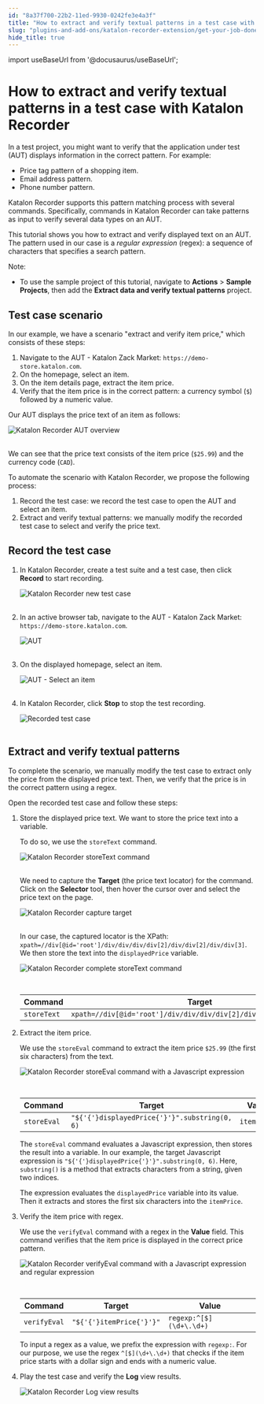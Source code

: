 ```yaml
---
id: "8a37f700-22b2-11ed-9930-0242fe3e4a3f"
title: "How to extract and verify textual patterns in a test case with Katalon Recorder"
slug: "plugins-and-add-ons/katalon-recorder-extension/get-your-job-done/automate-scenarios/how-to-extract-and-verify-textual-patterns-in-a-test-case-with-katalon-recorder"
hide_title: true
---
```

import useBaseUrl from '@docusaurus/useBaseUrl';


# <a id="id" class="anchor_top_offset"/><a id="ariaid-title1" class="anchor_top_offset"/>How to extract and verify textual patterns in a test case with <span xmlns="http://www.w3.org/1999/xhtml" className="ph">Katalon Recorder</span> 

<p xmlns="http://www.w3.org/1999/xhtml" className="p">In a test project, you might want to verify that the application   under test (AUT) displays information in the correct pattern. For   example:</p> 
<ul xmlns="http://www.w3.org/1999/xhtml" className="ul"><li className="li">Price tag pattern of a shopping item.</li><li className="li">Email address pattern.</li><li className="li">Phone number pattern.</li></ul> 
<p xmlns="http://www.w3.org/1999/xhtml" className="p">Katalon Recorder supports this pattern matching process with   several commands. Specifically, commands in Katalon Recorder can   take patterns as input to verify several data types on an AUT.</p> 
<p xmlns="http://www.w3.org/1999/xhtml" className="p">This tutorial shows you how to extract and verify displayed text   on an AUT. The pattern used in our case is a <em className="ph i">regular     expression</em> (regex): a sequence of characters that specifies a   search pattern.</p> 
<div xmlns="http://www.w3.org/1999/xhtml" className="note note note_note"><span className="note__title">Note:</span> 
  <ul className="ul"><li className="li">To use the sample project of this tutorial, navigate to
      <strong className="ph b">Actions</strong> &gt; <strong className="ph b">Sample Projects</strong>,
      then add the <strong className="ph b">Extract data and verify textual
        patterns</strong> project.</li></ul>
</div>

## <a id="id_1" class="anchor_top_offset"/>Test case scenario

<p xmlns="http://www.w3.org/1999/xhtml" className="p">In our example, we have a scenario "extract and verify item price," which consists of these steps:</p> 
<ol xmlns="http://www.w3.org/1999/xhtml" className="ol"><li className="li">Navigate to the AUT - Katalon Zack Market: <code className="ph codeph">https://demo-store.katalon.com</code>.</li><li className="li">On the homepage, select an item.</li><li className="li">On the item details page, extract the item price.</li><li className="li">Verify that the item price is in the correct pattern: a currency symbol (<code className="ph codeph">$</code>) followed by a numeric value.</li></ol> 
<p xmlns="http://www.w3.org/1999/xhtml" className="p">Our AUT displays the price text of an item as follows:</p> 
<p xmlns="http://www.w3.org/1999/xhtml" className="p"> <img className="image" src={useBaseUrl("https://github.com/katalon-studio/docs-images/raw/master/katalon-recorder/docs/extract-and-verify-textual-patterns/KR-AUT-selected-shopping-item.png")} alt="Katalon Recorder AUT overview" /><br /><br /> </p> 
<p xmlns="http://www.w3.org/1999/xhtml" className="p">We can see that the price text consists of the item price (<code className="ph codeph">$25.99</code>) and the currency code (<code className="ph codeph">CAD</code>).</p> 
<p xmlns="http://www.w3.org/1999/xhtml" className="p">To automate the scenario with Katalon Recorder, we propose the following process:</p> 
<ol xmlns="http://www.w3.org/1999/xhtml" className="ol"><li className="li">Record the test case: we record the test case to open the AUT and select an item.</li><li className="li">Extract and verify textual patterns: we manually modify the recorded test case to select and verify the price text.</li></ol> 

## <a id="id_2" class="anchor_top_offset"/>Record the test case

<ol xmlns="http://www.w3.org/1999/xhtml" className="ol"><li className="li">     <p className="p">In Katalon Recorder, create a test suite and a test case, then click <strong className="ph b">Record</strong> to start recording.</p>     <p className="p"> <img className="image" src={useBaseUrl("https://github.com/katalon-studio/docs-images/raw/master/katalon-recorder/docs/extract-and-verify-textual-patterns/KR-5.8.0-New-test-case.png")} alt="Katalon Recorder new test case" /><br /><br />     </p>   </li><li className="li">     <p className="p">In an active browser tab, navigate to the AUT - Katalon Zack Market: <code className="ph codeph">https://demo-store.katalon.com</code>.</p>     <p className="p"> <img className="image" src={useBaseUrl("https://github.com/katalon-studio/docs-images/raw/master/katalon-recorder/docs/extract-and-verify-textual-patterns/KR-AUT.png")} alt="AUT" /><br /><br />     </p>   </li><li className="li">     <p className="p">On the displayed homepage, select an item.</p>     <p className="p"> <img className="image" src={useBaseUrl("https://github.com/katalon-studio/docs-images/raw/master/katalon-recorder/docs/extract-and-verify-textual-patterns/KR-AUT-select-an-item.png")} alt="AUT - Select an item" /><br /><br />     </p>   </li><li className="li">     <p className="p">In Katalon Recorder, click <strong className="ph b">Stop</strong> to stop the test recording.</p>     <p className="p"> <img className="image" src={useBaseUrl("https://github.com/katalon-studio/docs-images/raw/master/katalon-recorder/docs/extract-and-verify-textual-patterns/KR-5.8.0-Click-Stop.png")} alt="Recorded test case" /><br /><br />     </p>   </li></ol> 

## <a id="id_3" class="anchor_top_offset"/>Extract and verify textual patterns

<p xmlns="http://www.w3.org/1999/xhtml" className="p">To complete the scenario, we manually modify the test case to extract only the price from the displayed price text. Then, we verify that the price is in the correct pattern using a regex.</p> 
<p xmlns="http://www.w3.org/1999/xhtml" className="p">Open the recorded test case and follow these steps:</p> 
<ol xmlns="http://www.w3.org/1999/xhtml" className="ol"><li className="li">     <p className="p">Store the displayed price text. We want to store the price text into a variable.</p>     <p className="p">To do so, we use the <code className="ph codeph">storeText</code> command.</p>     <p className="p"> <img className="image" src={useBaseUrl("https://github.com/katalon-studio/docs-images/raw/master/katalon-recorder/docs/extract-and-verify-textual-patterns/KR-5.8.0-storeText-command.png")} alt="Katalon Recorder storeText command" /><br /><br />     </p>     <p className="p">We need to capture the <strong className="ph b">Target</strong> (the price text locator) for the command. Click on the <strong className="ph b">Selector</strong> tool, then hover the cursor over and select the price text on the page.</p>     <p className="p"> <img className="image" src={useBaseUrl("https://github.com/katalon-studio/docs-images/raw/master/katalon-recorder/docs/extract-and-verify-textual-patterns/KR-5.8.0-Selector-tool.png")} alt="Katalon Recorder capture target" /><br /><br />     </p>     <p className="p">In our case, the captured locator is the XPath: <code className="ph codeph">xpath=//div[@id='root']/div/div/div/div[2]/div/div[2]/div/div[3]</code>. We then store the text into the <code className="ph codeph">displayedPrice</code> variable.</p>     <p className="p"> <img className="image" src={useBaseUrl("https://github.com/katalon-studio/docs-images/raw/master/katalon-recorder/docs/extract-and-verify-textual-patterns/KR-5.8.0-storeText-command-with-target-and-value.png")} alt="Katalon Recorder complete storeText command" /><br /><br />     </p>     <table className="table anchor_top_offset" id="id_3__6fae3e2b-2802-4cad-875d-6cab179bf03d"><caption /><thead className="thead"><tr className><th className="entry anchor_top_offset" id="id_3__6fae3e2b-2802-4cad-875d-6cab179bf03d__entry__1">Command</th><th className="entry anchor_top_offset" id="id_3__6fae3e2b-2802-4cad-875d-6cab179bf03d__entry__2">Target</th><th className="entry anchor_top_offset" id="id_3__6fae3e2b-2802-4cad-875d-6cab179bf03d__entry__3">Value</th></tr></thead><tbody className="tbody"><tr className><td className="entry" headers="id_3__6fae3e2b-2802-4cad-875d-6cab179bf03d__entry__1 id_3__6fae3e2b-2802-4cad-875d-6cab179bf03d__entry__2 id_3__6fae3e2b-2802-4cad-875d-6cab179bf03d__entry__3 "> <code className="ph codeph">storeText</code>           </td><td className="entry" headers="id_3__6fae3e2b-2802-4cad-875d-6cab179bf03d__entry__1 id_3__6fae3e2b-2802-4cad-875d-6cab179bf03d__entry__2 id_3__6fae3e2b-2802-4cad-875d-6cab179bf03d__entry__3 "> <code className="ph codeph">xpath=//div[@id='root']/div/div/div/div[2]/div/div[2]/div/div[3]</code>           </td><td className="entry" headers="id_3__6fae3e2b-2802-4cad-875d-6cab179bf03d__entry__1 id_3__6fae3e2b-2802-4cad-875d-6cab179bf03d__entry__2 id_3__6fae3e2b-2802-4cad-875d-6cab179bf03d__entry__3 "> <code className="ph codeph">displayedPrice</code>           </td></tr></tbody></table>   </li><li className="li">     <p className="p">Extract the item price.</p>     <p className="p">We use the <code className="ph codeph">storeEval</code> command to extract the item price <code className="ph codeph">$25.99</code> (the first six characters) from the text.</p>     <p className="p"> <img className="image" src={useBaseUrl("https://github.com/katalon-studio/docs-images/raw/master/katalon-recorder/docs/extract-and-verify-textual-patterns/KR-5.8.0-storeEval-command.png")} alt="Katalon Recorder storeEval command with a Javascript expression" /><br /><br />     </p>     <table className="table anchor_top_offset" id="id_3__50158866-3f8b-4a96-b4d6-be698c1b22e9"><caption /><thead className="thead"><tr className><th className="entry anchor_top_offset" id="id_3__50158866-3f8b-4a96-b4d6-be698c1b22e9__entry__1">Command</th><th className="entry anchor_top_offset" id="id_3__50158866-3f8b-4a96-b4d6-be698c1b22e9__entry__2">Target</th><th className="entry anchor_top_offset" id="id_3__50158866-3f8b-4a96-b4d6-be698c1b22e9__entry__3">Value</th></tr></thead><tbody className="tbody"><tr className><td className="entry" headers="id_3__50158866-3f8b-4a96-b4d6-be698c1b22e9__entry__1 id_3__50158866-3f8b-4a96-b4d6-be698c1b22e9__entry__2 id_3__50158866-3f8b-4a96-b4d6-be698c1b22e9__entry__3 "> <code className="ph codeph">storeEval</code>           </td><td className="entry" headers="id_3__50158866-3f8b-4a96-b4d6-be698c1b22e9__entry__1 id_3__50158866-3f8b-4a96-b4d6-be698c1b22e9__entry__2 id_3__50158866-3f8b-4a96-b4d6-be698c1b22e9__entry__3 "> <code className="ph codeph">"${'{'}displayedPrice{'}'}".substring(0, 6)</code>           </td><td className="entry" headers="id_3__50158866-3f8b-4a96-b4d6-be698c1b22e9__entry__1 id_3__50158866-3f8b-4a96-b4d6-be698c1b22e9__entry__2 id_3__50158866-3f8b-4a96-b4d6-be698c1b22e9__entry__3 "> <code className="ph codeph">itemPrice</code>           </td></tr></tbody></table>     <p className="p">The <code className="ph codeph">storeEval</code> command evaluates a Javascript expression, then stores the result into a variable. In our example, the target Javascript expression is <code className="ph codeph">"${'{'}displayedPrice{'}'}".substring(0, 6)</code>. Here, <code className="ph codeph">substring()</code> is a method that extracts characters from a string, given two indices.</p>     <p className="p">The expression evaluates the <code className="ph codeph">displayedPrice</code> variable into its value. Then it extracts and stores the first six characters into the <code className="ph codeph">itemPrice</code>.</p>   </li><li className="li">     <p className="p">Verify the item price with regex.</p>     <p className="p">We use the <code className="ph codeph">verifyEval</code> command with a regex in the <strong className="ph b">Value</strong> field. This command verifies that the item price is displayed in the correct price pattern.</p>     <p className="p"> <img className="image" src={useBaseUrl("https://github.com/katalon-studio/docs-images/raw/master/katalon-recorder/docs/extract-and-verify-textual-patterns/KR-5.8.0-verifyEval-command.png")} alt="Katalon Recorder verifyEval command with a Javascript expression and regular expression" /><br /><br />     </p>     <table className="table anchor_top_offset" id="id_3__396a75ce-20aa-4c4c-9103-2b2f33db6fa5"><caption /><thead className="thead"><tr className><th className="entry anchor_top_offset" id="id_3__396a75ce-20aa-4c4c-9103-2b2f33db6fa5__entry__1">Command</th><th className="entry anchor_top_offset" id="id_3__396a75ce-20aa-4c4c-9103-2b2f33db6fa5__entry__2">Target</th><th className="entry anchor_top_offset" id="id_3__396a75ce-20aa-4c4c-9103-2b2f33db6fa5__entry__3">Value</th></tr></thead><tbody className="tbody"><tr className><td className="entry" headers="id_3__396a75ce-20aa-4c4c-9103-2b2f33db6fa5__entry__1 id_3__396a75ce-20aa-4c4c-9103-2b2f33db6fa5__entry__2 id_3__396a75ce-20aa-4c4c-9103-2b2f33db6fa5__entry__3 "> <code className="ph codeph">verifyEval</code>           </td><td className="entry" headers="id_3__396a75ce-20aa-4c4c-9103-2b2f33db6fa5__entry__1 id_3__396a75ce-20aa-4c4c-9103-2b2f33db6fa5__entry__2 id_3__396a75ce-20aa-4c4c-9103-2b2f33db6fa5__entry__3 "> <code className="ph codeph">"${'{'}itemPrice{'}'}"</code>           </td><td className="entry" headers="id_3__396a75ce-20aa-4c4c-9103-2b2f33db6fa5__entry__1 id_3__396a75ce-20aa-4c4c-9103-2b2f33db6fa5__entry__2 id_3__396a75ce-20aa-4c4c-9103-2b2f33db6fa5__entry__3 "> <code className="ph codeph">regexp:^[$](\d+\.\d+)</code>           </td></tr></tbody></table>     <p className="p">To input a regex as a value, we prefix the expression with <code className="ph codeph">regexp:</code>. For our purpose, we use the regex <code className="ph codeph">^[$](\d+\.\d+)</code> that checks if the item price starts with a dollar sign and ends with a numeric value.</p>   </li><li className="li">     <p className="p">Play the test case and verify the <strong className="ph b">Log</strong> view results.</p>     <p className="p"> <img className="image" src={useBaseUrl("https://github.com/katalon-studio/docs-images/raw/master/katalon-recorder/docs/extract-and-verify-textual-patterns/KR-5.8.0-Log-view-results.png")} alt="Katalon Recorder Log view results" /><br /><br />     </p>   </li></ol> 
